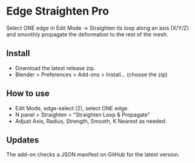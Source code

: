 # Edge Straighten Pro
Select ONE edge in Edit Mode → Straighten its loop along an axis (X/Y/Z) and smoothly propagate the deformation to the rest of the mesh.

## Install
- Download the latest release zip.
- Blender > Preferences > Add-ons > Install... (choose the zip)

## How to use
- Edit Mode, edge-select (2), select ONE edge.
- N panel > Straighten > "Straighten Loop & Propagate"
- Adjust Axis, Radius, Strength, Smooth, K Nearest as needed.

## Updates
The add-on checks a JSON manifest on GitHub for the latest version.
